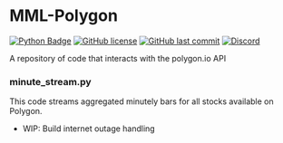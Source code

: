 # MML-Polygon
[![Python Badge](https://img.shields.io/badge/made%20with-python-blue.svg)]()
[![GitHub license](https://badgen.net/github/license/MarketMakerLite/polygon)](https://github.com/MarketMakerLite/polygon/blob/master/LICENSE)
[![GitHub last commit](https://img.shields.io/github/last-commit/MarketMakerLite/polygon)](https://github.com/MarketMakerLite/polygon/commits/main)
[![Discord](https://img.shields.io/discord/837528551028817930?color=%237289DA&label=Discord)](https://discord.gg/jjDcZcqXWy)

A repository of code that interacts with the polygon.io API 

### minute_stream.py
This code streams aggregated minutely bars for all stocks available on Polygon.

- WIP: Build internet outage handling


